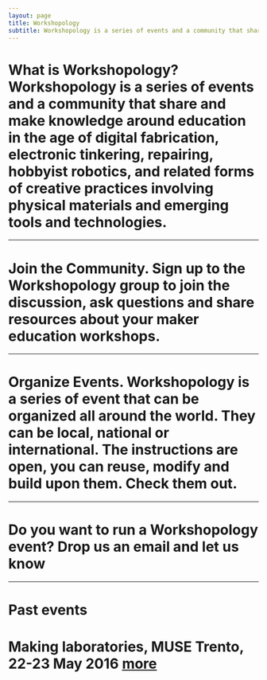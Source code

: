```yaml
---
layout: page
title: Workshopology
subtitle: Workshopology is a series of events and a community that share and make knowledge around the educational formats in the age of making.
---
```


# What is Workshopology? Workshopology is a series of events and a community that share and make knowledge around education in the age of digital fabrication, electronic tinkering, repairing, hobbyist robotics, and related forms of creative practices involving physical materials and emerging tools and technologies.

---

# **Join the Community**. Sign up to the Workshopology group to join the discussion, ask questions and share resources about your maker education workshops. 

***

# Organize Events. Workshopology is a series of event that can be organized all around the world. They can be local, national or international. The instructions are open, you can reuse, modify and build upon them. Check them out.
---

# Do you want to run a Workshopology event? Drop us an email and let us know 

---



# Past events

# Making laboratories, MUSE Trento, 22-23 May 2016 [more](http://workshopology.github.io/Making%20Laboratories%202016)









